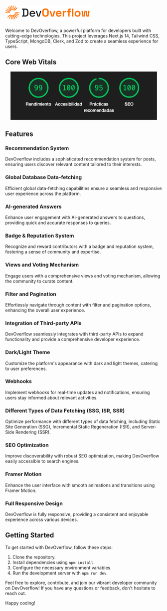 # ![DevOverflow](public/assets/images/logo.png?raw=true "DevOverflow")

Welcome to DevOverflow, a powerful platform for developers built with cutting-edge technologies. This project leverages Next.js 14, Tailwind CSS, TypeScript, MongoDB, Clerk, and Zod to create a seamless experience for users.

<h2>Core Web Vitals</h2>
<p align="center">
 <img src="CoreWebVitals.png" alt="Core Web Vitals" />
</p>

## Features

### Recommendation System
DevOverflow includes a sophisticated recommendation system for posts, ensuring users discover relevant content tailored to their interests.

### Global Database Data-fetching
Efficient global data-fetching capabilities ensure a seamless and responsive user experience across the platform.

### AI-generated Answers
Enhance user engagement with AI-generated answers to questions, providing quick and accurate responses to queries.

### Badge & Reputation System
Recognize and reward contributors with a badge and reputation system, fostering a sense of community and expertise.

### Views and Voting Mechanism
Engage users with a comprehensive views and voting mechanism, allowing the community to curate content.

### Filter and Pagination
Effortlessly navigate through content with filter and pagination options, enhancing the overall user experience.

### Integration of Third-party APIs
DevOverflow seamlessly integrates with third-party APIs to expand functionality and provide a comprehensive developer experience.

### Dark/Light Theme
Customize the platform's appearance with dark and light themes, catering to user preferences.

### Webhooks
Implement webhooks for real-time updates and notifications, ensuring users stay informed about relevant activities.

### Different Types of Data Fetching (SSG, ISR, SSR)
Optimize performance with different types of data fetching, including Static Site Generation (SSG), Incremental Static Regeneration (ISR), and Server-Side Rendering (SSR).

### SEO Optimization
Improve discoverability with robust SEO optimization, making DevOverflow easily accessible to search engines.

### Framer Motion
Enhance the user interface with smooth animations and transitions using Framer Motion.

### Full Responsive Design
DevOverflow is fully responsive, providing a consistent and enjoyable experience across various devices.

## Getting Started
To get started with DevOverflow, follow these steps:

1. Clone the repository.
2. Install dependencies using `npm install`.
3. Configure the necessary environment variables.
4. Run the development server with `npm run dev`.

Feel free to explore, contribute, and join our vibrant developer community on DevOverflow! If you have any questions or feedback, don't hesitate to reach out.

Happy coding!
